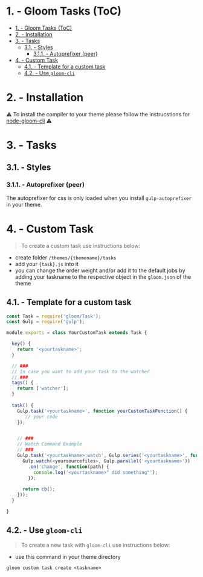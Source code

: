 # 1. - Gloom Tasks (ToC)

- [1. - Gloom Tasks (ToC)](#1---gloom-tasks-toc)
- [2. - Installation](#2---installation)
- [3. - Tasks](#3---tasks)
  - [3.1. - Styles](#31---styles)
    - [3.1.1. - Autoprefixer (peer)](#311---autoprefixer-peer)
- [4. - Custom Task](#4---custom-task)
  - [4.1. - Template for a custom task](#41---template-for-a-custom-task)
  - [4.2. - Use `gloom-cli`](#42---use-gloom-cli)

# 2. - Installation

:warning: To install the compiler to your theme please follow the instrucstions for [node-gloom-cli](https://github.com/loomgmbh/node-gloom-cli) :warning:

# 3. - Tasks

## 3.1. - Styles

### 3.1.1. - Autoprefixer (peer)

The autoprefixer for css is only loaded when you install `gulp-autoprefixer` in your theme.

# 4. - Custom Task

> To create a custom task use instructions below:

- create folder `/themes/{themename}/tasks`
- add your `{task}.js` into it
- you can change the order weight and/or add it to the default jobs by adding your taskname to the respective object in the `gloom.json` of the theme
  
## 4.1. - Template for a custom task
```js
const Task = require('gloom/Task');
const Gulp = require('gulp');

module.exports = class YourCustomTask extends Task {

  key() {
    return '<yourtaskname>';
  }

  // ###
  // In case you want to add your task to the watcher
  // ###
  tags() {
    return ['watcher'];
  }
  
  task() {
    Gulp.task('<yourtaskname>', function yourCustomTaskFunction() {
       // your code 
    });


    // ###
    // Watch Command Example
    // ###
    Gulp.task('<yourtaskname>:watch', Gulp.series('<yourtaskname>', function yourCustomTaskWatchFunction(cb) {
      Gulp.watch(<yoursourcefiles>, Gulp.parallel('<yourtaskname>'))
        .on('change', function(path) {
          console.log('<yourtaskname>" did something"');
        });
    
      return cb();
    }));
  }

}
```

## 4.2. - Use `gloom-cli`

> To create a new task with `gloom-cli` use instructions below:

- use this command in your theme directory

```shell
gloom custom task create <taskname>
```